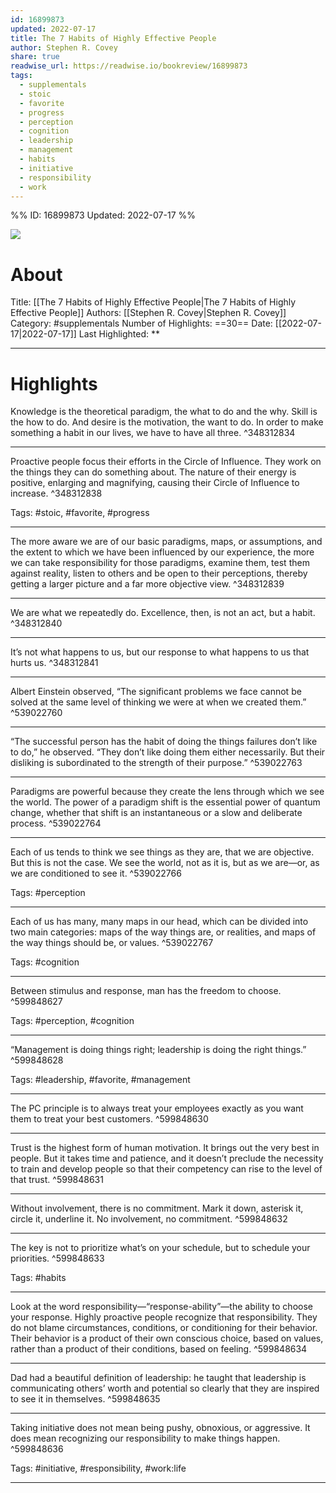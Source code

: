 ```yaml
---
id: 16899873
updated: 2022-07-17
title: The 7 Habits of Highly Effective People
author: Stephen R. Covey
share: true
readwise_url: https://readwise.io/bookreview/16899873
tags:
  - supplementals
  - stoic
  - favorite
  - progress
  - perception
  - cognition
  - leadership
  - management
  - habits
  - initiative
  - responsibility
  - work
---
```


%%
ID: 16899873
Updated: 2022-07-17
%%

![]( https://images-na.ssl-images-amazon.com/images/I/51k9u6rMI2L._SL500_.jpg)

# About
Title: [[The 7 Habits of Highly Effective People|The 7 Habits of Highly Effective People]]
Authors: [[Stephen R. Covey|Stephen R. Covey]]
Category: #supplementals
Number of Highlights: ==30==
Date: [[2022-07-17|2022-07-17]]
Last Highlighted: **

---

# Highlights

Knowledge is the theoretical paradigm, the what to do and the why. Skill is the how to do. And desire is the motivation, the want to do. In order to make something a habit in our lives, we have to have all three. ^348312834

---
Proactive people focus their efforts in the Circle of Influence. They work on the things they can do something about. The nature of their energy is positive, enlarging and magnifying, causing their Circle of Influence to increase. ^348312838

Tags: #stoic, #favorite, #progress

---
The more aware we are of our basic paradigms, maps, or assumptions, and the extent to which we have been influenced by our experience, the more we can take responsibility for those paradigms, examine them, test them against reality, listen to others and be open to their perceptions, thereby getting a larger picture and a far more objective view. ^348312839

---
We are what we repeatedly do. Excellence, then, is not an act, but a habit. ^348312840

---
It’s not what happens to us, but our response to what happens to us that hurts us. ^348312841

---
Albert Einstein observed, “The significant problems we face cannot be solved at the same level of thinking we were at when we created them.” ^539022760

---
“The successful person has the habit of doing the things failures don’t like to do,” he observed. “They don’t like doing them either necessarily. But their disliking is subordinated to the strength of their purpose.” ^539022763

---
Paradigms are powerful because they create the lens through which we see the world. The power of a paradigm shift is the essential power of quantum change, whether that shift is an instantaneous or a slow and deliberate process. ^539022764

---
Each of us tends to think we see things as they are, that we are objective. But this is not the case. We see the world, not as it is, but as we are—or, as we are conditioned to see it. ^539022766

Tags: #perception

---
Each of us has many, many maps in our head, which can be divided into two main categories: maps of the way things are, or realities, and maps of the way things should be, or values. ^539022767

Tags: #cognition

---
Between stimulus and response, man has the freedom to choose. ^599848627

Tags: #perception, #cognition

---
“Management is doing things right; leadership is doing the right things.” ^599848628

Tags: #leadership, #favorite, #management

---
The PC principle is to always treat your employees exactly as you want them to treat your best customers. ^599848630

---
Trust is the highest form of human motivation. It brings out the very best in people. But it takes time and patience, and it doesn’t preclude the necessity to train and develop people so that their competency can rise to the level of that trust. ^599848631

---
Without involvement, there is no commitment. Mark it down, asterisk it, circle it, underline it. No involvement, no commitment. ^599848632

---
The key is not to prioritize what’s on your schedule, but to schedule your priorities. ^599848633

Tags: #habits

---
Look at the word responsibility—“response-ability”—the ability to choose your response. Highly proactive people recognize that responsibility. They do not blame circumstances, conditions, or conditioning for their behavior. Their behavior is a product of their own conscious choice, based on values, rather than a product of their conditions, based on feeling. ^599848634

---
Dad had a beautiful definition of leadership: he taught that leadership is communicating others’ worth and potential so clearly that they are inspired to see it in themselves. ^599848635

---
Taking initiative does not mean being pushy, obnoxious, or aggressive. It does mean recognizing our responsibility to make things happen. ^599848636

Tags: #initiative, #responsibility, #work:life

---